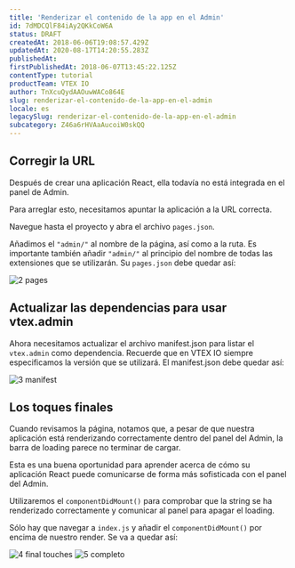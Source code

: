 ```yaml
---
title: 'Renderizar el contenido de la app en el Admin'
id: 7dMDCQlF84iAy2QKkCoW6A
status: DRAFT
createdAt: 2018-06-06T19:08:57.429Z
updatedAt: 2020-08-17T14:20:55.283Z
publishedAt: 
firstPublishedAt: 2018-06-07T13:45:22.125Z
contentType: tutorial
productTeam: VTEX IO
author: TnXcuQydAAOuwWACo864E
slug: renderizar-el-contenido-de-la-app-en-el-admin
locale: es
legacySlug: renderizar-el-contenido-de-la-app-en-el-admin
subcategory: Z46a6rHVAaAucoiW0skQQ
---
```


## Corregir la URL

Después de crear una aplicación React, ella todavía no está integrada en el panel de Admin.

Para arreglar esto, necesitamos apuntar la aplicación a la URL correcta.

Navegue hasta el proyecto y abra el archivo `pages.json`.

Añadimos el `"admin/"` al nombre de la página, así como a la ruta. Es importante también añadir `"admin/"` al principio del nombre de todas las extensiones que se utilizarán. Su `pages.json` debe quedar así:

![2 pages](https://images.ctfassets.net/alneenqid6w5/1JbyPjpfd2m2Qg6YuIG0WG/c2e98ed69b39f41703c49cda8ee6f578/2_pages.png)

## Actualizar las dependencias para usar vtex.admin

Ahora necesitamos actualizar el archivo manifest.json para listar el `vtex.admin` como dependencia. Recuerde que en VTEX IO siempre especificamos la versión que se utilizará. El manifest.json debe quedar así:

![3 manifest](https://images.ctfassets.net/alneenqid6w5/m02IxioqqcMgEygiOkakI/1bf3d7cf52f72a46a5d3f2a9afaeb40a/3_manifest.png)

## Los toques finales

Cuando revisamos la página, notamos que, a pesar de que nuestra aplicación está renderizando correctamente dentro del panel del Admin, la barra de loading parece no terminar de cargar.

Esta es una buena oportunidad para aprender acerca de cómo su aplicación React puede comunicarse de forma más sofisticada con el panel del Admin.

Utilizaremos el `componentDidMount()` para comprobar que la string se ha renderizado correctamente y comunicar al panel para apagar el loading.

Sólo hay que navegar a `index.js` y añadir el `componentDidMount()` por encima de nuestro render. Se va a quedar así:

![4 final touches](https://images.ctfassets.net/alneenqid6w5/3FhYXrK6qAeW6U8AK8S2uI/adca7a874c3a7fd5f1d0558c1664a54b/4_final_touches.png) 
![5 completo](https://images.ctfassets.net/alneenqid6w5/2u3bfIpopSSeqiq6o0KW2q/1173fb70b77505ec92ab126efd908d63/5_completo.png)
